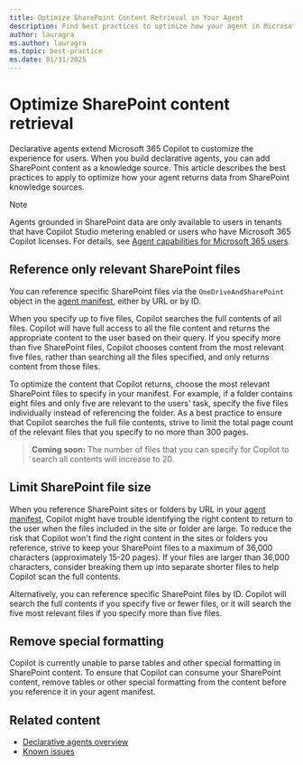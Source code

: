 ```yaml
---
title: Optimize SharePoint Content Retrieval in Your Agent
description: Find best practices to optimize how your agent in Microsoft 365 Copilot retrieves content from SharePoint.
author: lauragra
ms.author: lauragra
ms.topic: best-practice
ms.date: 01/31/2025
---
```


# Optimize SharePoint content retrieval

Declarative agents extend Microsoft 365 Copilot to customize the experience for users. When you build declarative agents, you can add SharePoint content as a knowledge source. This article describes the best practices to apply to optimize how your agent returns data from SharePoint knowledge sources.

> [!NOTE]
> Agents grounded in SharePoint data are only available to users in tenants that have Copilot Studio metering enabled or users who have Microsoft 365 Copilot licenses. For details, see [Agent capabilities for Microsoft 365 users](prerequisites.md#agent-capabilities-for-microsoft-365-users).

## Reference only relevant SharePoint files

You can reference specific SharePoint files via the `OneDriveAndSharePoint` object in the [agent manifest](declarative-agent-manifest-1.4.md#onedrive-and-sharepoint-object), either by URL or by ID.

When you specify up to five files, Copilot searches the full contents of all files. Copilot will have full access to all the file content and returns the appropriate content to the user based on their query. If you specify more than five SharePoint files, Copilot chooses content from the most relevant five files, rather than searching all the files specified, and only returns content from those files.

To optimize the content that Copilot returns, choose the most relevant SharePoint files to specify in your manifest. For example, if a folder contains eight files and only five are relevant to the users' task, specify the five files individually instead of referencing the folder. As a best practice to ensure that Copilot searches the full file contents, strive to limit the total page count of the relevant files that you specify to no more than 300 pages.

> **Coming soon:** The number of files that you can specify for Copilot to search all contents will increase to 20.

## Limit SharePoint file size

When you reference SharePoint sites or folders by URL in your [agent manifest](declarative-agent-manifest-1.4.md#onedrive-and-sharepoint-object), Copilot might have trouble identifying the right content to return to the user when the files included in the site or folder are large. To reduce the risk that Copilot won't find the right content in the sites or folders you reference, strive to keep your SharePoint files to a maximum of 36,000 characters (approximately 15-20 pages). If your files are larger than 36,000 characters, consider breaking them up into separate shorter files to help Copilot scan the full contents.

Alternatively, you can reference specific SharePoint files by ID. Copilot will search the full contents if you specify five or fewer files, or it will search the five most relevant files if you specify more than five files.

## Remove special formatting

Copilot is currently unable to parse tables and other special formatting in SharePoint content. To ensure that Copilot can consume your SharePoint content, remove tables or other special formatting from the content before you reference it in your agent manifest.

## Related content

- [Declarative agents overview](overview-declarative-agent.md)
- [Known issues](known-issues.md)

